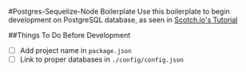 #Postgres-Sequelize-Node Boilerplate
Use this boilerplate to begin development on PostgreSQL database, as seen in [Scotch.io's Tutorial](https://scotch.io/tutorials/getting-started-with-node-express-and-postgres-using-sequelize)

##Things To Do Before Development
- [ ] Add project name in `package.json`
- [ ] Link to proper databases in `./config/config.json`

